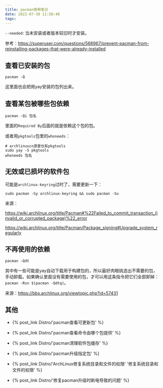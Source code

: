 ```yaml
---
title: pacman使用笔记
date: 2022-07-30 11:58:48
tags:
---
```


`--needed`: 当未安装或者版本较旧时才安装。

参考：https://superuser.com/questions/568967/prevent-pacman-from-reinstalling-packages-that-were-already-installed

## 查看已安装的包

```shell
pacman -Q
```

这里面也会把用yay安装的包列出来。

## 查看某包被哪些包依赖

```shell
pacman -Qi 包名
```

里面的`Required By`后面的就是依赖这个包的包。

或者用`pkgtools`包里的`whoneeds`：

```shell
# archlinuxcn源里也有pkgtools
sudo yay -S pkgtools
whoneeds 包名
```

## 无效或已损坏的软件包

可能是`archlinux-keyring`过时了，需要更新一下：

```shell
sudo pacman -Sy archlinux-keyring && sudo pacman -Su
```

来源：

<https://wiki.archlinux.org/title/Pacman#%22Failed_to_commit_transaction_(invalid_or_corrupted_package)%22_error>

<https://wiki.archlinux.org/title/Pacman/Package_signing#Upgrade_system_regularly>

## 不再使用的依赖

```shell
pacman -Qdt
```

其中有一些可能是yay自动下载用于构建包的，所以最好肉眼挑选出不需要的包，手动卸载。如果确认里面没有需要使用的包，才可以用这条指令把它们全部卸掉：`pacman -Rsn $(pacman -Qdtq)`。

来源：<https://bbs.archlinux.org/viewtopic.php?id=57431>

## 其他

- {% post_link Distro/'pacman查看可更新包' %}

- {% post_link Distro/'pacman查看命令由哪个包提供' %}

- {% post_link Distro/'pacman清理软件包缓存' %}

- {% post_link Distro/'pacman升级指定包' %}

- {% post_link Distro/'ArchLinux修复系统目录和文件的权限' '修复系统目录和文件的权限' %}

- {% post_link Distro/'修复pacman升级时断电导致的问题' %}
